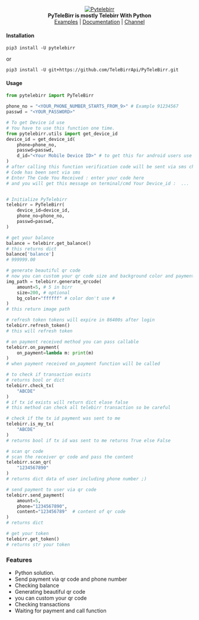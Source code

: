 <p align="center">
<a href="https://github.com/telebirrapi/pytelebirr">
<img src="https://raw.githubusercontent.com/TeleBirrApi/PyTeleBirr/main/.github/images/telebirrapi.png" alt="Pytelebirr">
</a>
<br>
<b>PyTeleBirr is mostly Telebirr With Python</b>
<br>
<a href="https://github.com/telebirrapi/pytelebirr/tree/main/examples">
Examples</a>
 | 
<a href="https://telebirrapi.github.io/PyTeleBirr/">
Documentation</a>
 | 
<a href="https://t.me/PyTeleBirr">  
Channel</a>


#### Installation

`pip3 install -U pytelebirr`
 
 or

`pip3 install -U git+https://github.com/TeleBirrApi/PyTeleBirr.git`

#### Usage

````python
from pytelebirr import PyTeleBirr

phone_no = "<YOUR_PHONE_NUMBER_STARTS_FROM_9>" # Example 91234567
passwd = "<YOUR_PASSWORD>"

# To get Device id use 
# You have to use this function one time.
from pytelebirr.utils import get_device_id
device_id = get_device_id(
    phone=phone_no,
    passwd=passwd,
    d_id="<Your Mobile Device ID>" # to get this for android users use device id app for iphone users ¯\_(ツ)_/¯
)
# after calling this function verification code will be sent via sms check 127
# Code has been sent via sms
# Enter The Code You Received : enter your code here
# and you will get this message on terminal/cmd Your Device_id :  ...


# Initialize PyTelebirr
telebirr = PyTeleBirr(
    device_id=device_id,
    phone_no=phone_no,
    passwd=passwd,
)

# get your balance
balance = telebirr.get_balance()
# this returns dict
balance['balance']
# 999999.00

# generate beautiful qr code
# now you can custom your qr code size and background color and payment amount
img_path = telebirr.generate_qrcode(
    amount=5, # 5 in birr
    size=200, # optional
    bg_color="ffffff" # color don't use #
)
# this return image path 

# refresh token tokens will expire in 86400s after login
telebirr.refresh_token()
# this will refresh token

# on payment received method you can pass callable
telebirr.on_payment(
    on_payment=lambda m: print(m)
)
# when payment received on_payment function will be called

# to check if transaction exists
# returns bool or dict
telebirr.check_tx(
    "ABCDE"
)
# if tx id exists will return dict elase false
# this method can check all telebirr transaction so be careful

# check if the tx id payment was sent to me
telebirr.is_my_tx(
    "ABCDE"
)
# returns bool if tx id was sent to me returns True else False

# scan qr code
# scan the receiver qr code and pass the content 
telebirr.scan_qr(
    "1234567890"
)
# returns dict data of user including phone number ;)

# send payment to user via qr code
telebirr.send_payment(
    amount=5,
    phone="1234567890",
    content="123456789"  # content of qr code
)
# returns dict

# get your token
telebirr.get_token()
# returns str your token

````

### Features
- Python solution.
- Send payment via qr code and phone number
- Checking balance
- Generating beautiful qr code
- you can custom your qr code 
- Checking transactions
- Waiting for payment and call function
